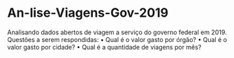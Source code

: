 # An-lise-Viagens-Gov-2019
Analisando dados abertos de viagem a serviço do governo federal em 2019. Questões a serem respondidas: • Qual é o valor gasto por órgão? • Qual é o valor gasto por cidade? • Qual é a quantidade de viagens por mês?

